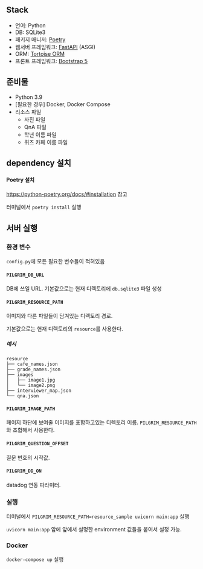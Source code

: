 ## Stack

- 언어: Python
- DB: SQLite3
- 패키지 매니저: [Poetry](https://python-poetry.org/)
- 웹서버 프레임워크: [FastAPI](https://fastapi.tiangolo.com/ko/) (ASGI)
- ORM: [Tortoise ORM](https://tortoise-orm.readthedocs.io/en/latest/)
- 프론트 프레임워크: [Bootstrap 5](https://getbootstrap.com/)

## 준비물

- Python 3.9
- \[필요한 경우\] Docker, Docker Compose
- 리소스 파일
  - 사진 파일
  - QnA 파일
  - 학년 이름 파일
  - 퀴즈 카페 이름 파일

## dependency 설치

#### Poetry 설치

https://python-poetry.org/docs/#installation 참고

터미널에서 `poetry install` 실행

## 서버 실행

### 환경 변수

`config.py`에 모든 필요한 변수들이 적혀있음

#### `PILGRIM_DB_URL`

DB에 쓰일 URL. 기본값으로는 현재 디렉토리에 `db.sqlite3` 파일 생성

#### `PILGRIM_RESOURCE_PATH`

이미지와 다른 파일들이 담겨있는 디렉토리 경로.

기본값으로는 현재 디렉토리의 `resource`를 사용한다.

##### 예시

```
resource
├── cafe_names.json
├── grade_names.json
├── images
│   ├── image1.jpg
│   └── image2.png
├── interviewer_map.json
└── qna.json
```

#### `PILGRIM_IMAGE_PATH`

페이지 하단에 보여줄 이미지를 포함하고있는 디렉토리 이름.
`PILGRIM_RESOURCE_PATH` 와 조합해서 사용한다.

#### `PILGRIM_QUESTION_OFFSET`

질문 번호의 시작값.

#### `PILGRIM_DD_ON`

datadog 연동 파라미터.

### 실행

터미널에서 `PILGRIM_RESOURCE_PATH=resource_sample uvicorn main:app` 실행

`uvicorn main:app` 앞에 앞에서 설명한 environment 값들을 붙여서 설정 가능.

### Docker

`docker-compose up` 실행